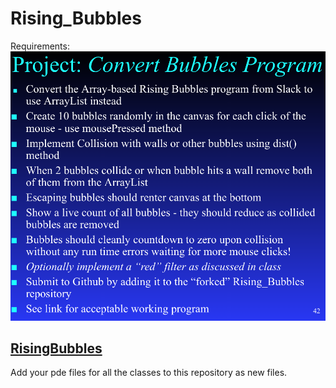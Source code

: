 # Rising_Bubbles

Requirements:
![bubs](bubs_spec.png)

## [RisingBubbles](https://github.com/chandrunarayan/Rising_Bubbles)

Add your pde files for all the classes to this repository as new files.



